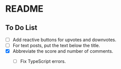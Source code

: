 # README

## To Do List

- [ ] Add reactive buttons for upvotes and downvotes.
- [ ] For text posts, put the text below the title.
- [x] Abbreviate the score and number of comments.
  - [ ] Fix TypeScript errors.
  